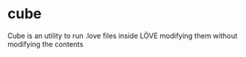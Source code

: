 cube
====

Cube is an utility to run .love files inside LÖVE modifying them without modifying the contents

